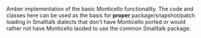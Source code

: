 Amber implementation of the basic Monticello functionality. The code and classes here can be used as the basis for
**proper** package/snapshot/patch loading in Smalltalk dialects that don't have Monticello ported or would
rather not have Monticello laoded to use the common Smalltalk package.